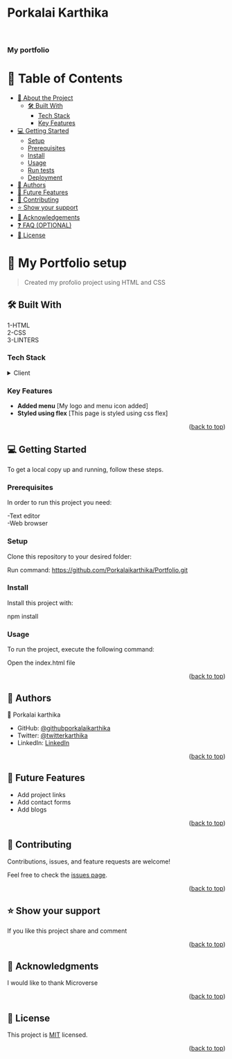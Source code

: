 <a name="readme-top"></a>


  # Porkalai Karthika
  <br/>

  <h3><b>My portfolio</b></h3>

</div>



# 📗 Table of Contents

- [📖 About the Project](#about-project)
  - [🛠 Built With](#built-with)
    - [Tech Stack](#tech-stack)
    - [Key Features](#key-features)
- [💻 Getting Started](#getting-started)
  - [Setup](#setup)
  - [Prerequisites](#prerequisites)
  - [Install](#install)
  - [Usage](#usage)
  - [Run tests](#run-tests)
  - [Deployment](#deployment)
- [👥 Authors](#authors)
- [🔭 Future Features](#future-features)
- [🤝 Contributing](#contributing)
- [⭐️ Show your support](#support)
- [🙏 Acknowledgements](#acknowledgements)
- [❓ FAQ (OPTIONAL)](#faq)
- [📝 License](#license)



# 📖 My Portfolio setup<a name="about-project"></a>

> Created my profolio project using HTML and CSS



## 🛠 Built With  <a name="built-with"></a>
1-HTML</br>
2-CSS</br>
3-LINTERS</br>
### Tech Stack <a name="tech-stack"></a>

> 

<details>
  <summary>Client</summary>
  <ul>
    <li><a href="https://index.html/">HTML</a></li>
  </ul>
</details>





### Key Features <a name="key-features"></a>

>
- **Added menu** [My logo and menu icon added] 
- **Styled using flex** [This page is styled using css flex]


<p align="right">(<a href="#readme-top">back to top</a>)</p>



## 💻 Getting Started <a name="getting-started"></a>



To get a local copy up and running, follow these steps.

### Prerequisites

In order to run this project you need:

-Text editor</br>
-Web browser

### Setup

Clone this repository to your desired folder:


Run command: https://github.com/Porkalaikarthika/Portfolio.git
### Install

Install this project with:


  
  npm install


### Usage

To run the project, execute the following command:

Open the index.html file




<p align="right">(<a href="#readme-top">back to top</a>)</p>



## 👥 Authors <a name="authors"></a>



👤 Porkalai karthika

- GitHub: [@githubporkalaikarthika](https://github.com/Porkalaikarthika)
- Twitter: [@twitterkarthika](https://twitter.com/PorkalaiKarthi)
- LinkedIn: [LinkedIn](linkedin.com/in/porkalai-karthika/)



<p align="right">(<a href="#readme-top">back to top</a>)</p>

<!-- FUTURE FEATURES -->

## 🔭 Future Features <a name="future-features"></a>



- Add  project links
- Add contact forms
- Add blogs

<p align="right">(<a href="#readme-top">back to top</a>)</p>



## 🤝 Contributing <a name="contributing"></a>

Contributions, issues, and feature requests are welcome!

Feel free to check the [issues page](../../issues/).

<p align="right">(<a href="#readme-top">back to top</a>)</p>

<!-- SUPPORT -->

## ⭐️ Show your support <a name="support"></a>



If you like this project share and comment

<p align="right">(<a href="#readme-top">back to top</a>)</p>

<!-- ACKNOWLEDGEMENTS -->

## 🙏 Acknowledgments <a name="acknowledgements"></a>



I would like to thank Microverse

<p align="right">(<a href="#readme-top">back to top</a>)</p>


## 📝 License <a name="license"></a>

This project is [MIT](./LICENSE) licensed.



<p align="right">(<a href="#readme-top">back to top</a>)</p>